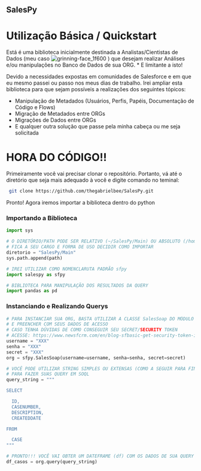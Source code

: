 ## SalesPy
# Utilização Básica / Quickstart

Está é uma biblioteca inicialmente destinada a Analistas/Cientistas de Dados (meu caso ![grinning-face_1f600](https://github.com/thegabrielbee/SalesPy/assets/96505027/da2b808e-74ee-4743-9401-7f20520ad59d)
) que desejam realizar Análises e/ou manipulações no Banco de Dados de sua ORG. * E limitante a isto!

Devido a necessidades expostas em comunidades de Salesforce e em que eu mesmo passei ou passo nos meus dias de trabalho. Irei ampliar esta biblioteca para que sejam possíveis a realizações dos seguintes tópicos:

- Manipulação de Metadados (Usuários, Perfis, Papéis, Documentação de Código e Flows)
- Migração de Metadados entre ORGs
- Migrações de Dados entre ORGs
- E qualquer outra solução que passe pela minha cabeça ou me seja solicitada


 # HORA DO CÓDIGO!!

Primeiramente você vai precisar clonar o repositório. Portanto, vá até o diretório que seja mais adequado à você e digite comando no teminal:
```bash
 git clone https://github.com/thegabrielbee/SalesPy.git
```

Pronto! Agora iremos importar a biblioteca dentro do python

### Importando a Biblioteca
```python
import sys

# O DIRETÓRIO/PATH PODE SER RELATIVO (~/SalesPy/Main) OU ABSOLUTO (/home/SalesPy/Main)
# FICA A SEU CARGO E FORMA DE USO DECIDIR COMO IMPORTAR 
diretorio = "SalesPy/Main"
sys.path.append(path)

# IREI UTILIZAR COMO NOMENCLARUTA PADRÃO sfpy
import salespy as sfpy

# BIBLIOTECA PARA MANIPULAÇÃO DOS RESULTADOS DA QUERY
import pandas as pd
```

### Instanciando e Realizando Querys
```python
# PARA INSTANCIAR SUA ORG, BASTA UTILIZAR A CLASSE SalesSoap DO MÓDULO salespy IMPORTADO
# E PREENCHER COM SEUS DADOS DE ACESSO
# CASO TENHA DÚVIDAS DE COMO CONSEGUIR SEU SECRET/SECURITY TOKEN
# ACESSE: https://www.newsfcrm.com/en/blog-sfbasic-get-security-token-in-salesforce-lightning
username = "XXX"
senha = "XXX"
secret = "XXX"
org = sfpy.SalesSoap(username=username, senha=senha, secret=secret)

# VOCÊ PODE UTILIZAR STRING SIMPLES OU EXTENSAS (COMO A SEGUIR PARA FINS DE ORGANIZAÇÃO)
# PARA FAZER SUAS QUERY EM SOQL
query_string = """

SELECT

  ID, 
  CASENUMBER, 
  DESCRIPTION, 
  CREATEDDATE

FROM

  CASE
"""

# PRONTO!!! VOCÊ VAI OBTER UM DATEFRAME (df) COM OS DADOS DE SUA QUERY
df_casos = org.query(query_string)
```

